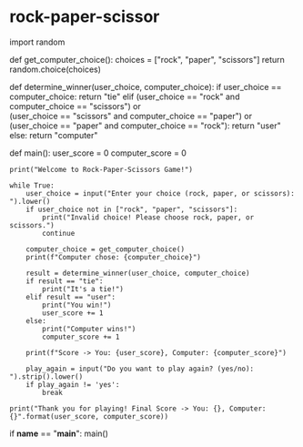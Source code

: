# rock-paper-scissor
import random

def get_computer_choice():
    choices = ["rock", "paper", "scissors"]
    return random.choice(choices)

def determine_winner(user_choice, computer_choice):
    if user_choice == computer_choice:
        return "tie"
    elif (user_choice == "rock" and computer_choice == "scissors") or \
         (user_choice == "scissors" and computer_choice == "paper") or \
         (user_choice == "paper" and computer_choice == "rock"):
        return "user"
    else:
        return "computer"

def main():
    user_score = 0
    computer_score = 0

    print("Welcome to Rock-Paper-Scissors Game!")

    while True:
        user_choice = input("Enter your choice (rock, paper, or scissors): ").lower()
        if user_choice not in ["rock", "paper", "scissors"]:
            print("Invalid choice! Please choose rock, paper, or scissors.")
            continue

        computer_choice = get_computer_choice()
        print(f"Computer chose: {computer_choice}")

        result = determine_winner(user_choice, computer_choice)
        if result == "tie":
            print("It's a tie!")
        elif result == "user":
            print("You win!")
            user_score += 1
        else:
            print("Computer wins!")
            computer_score += 1

        print(f"Score -> You: {user_score}, Computer: {computer_score}")

        play_again = input("Do you want to play again? (yes/no): ").strip().lower()
        if play_again != 'yes':
            break

    print("Thank you for playing! Final Score -> You: {}, Computer: {}".format(user_score, computer_score))

if __name__ == "__main__":
    main()
